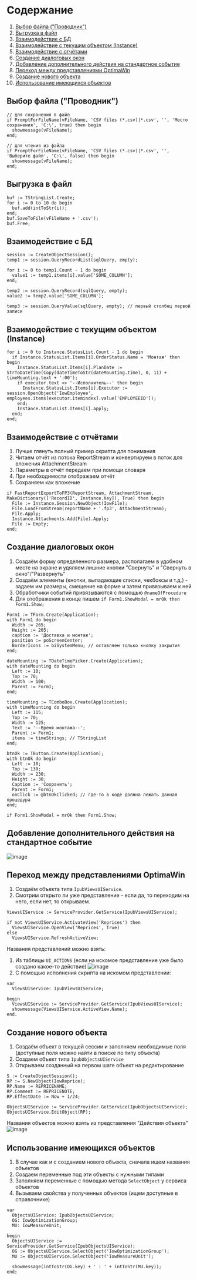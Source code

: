 # Содержание
1. [Выбор файла ("Проводник")](#выбор-файла-проводник) 
2. [Выгрузка в файл](#выгрузка-в-файл)
3. [Взаимодействие с БД](#взаимодействие-с-бд)
4. [Взаимодействие с текущим объектом (Instance)](#взаимодействие-с-текущим-объектом-instance)
5. [Взаимодействие с отчётами](#взаимодействие-с-отчётами)
6. [Создание диалоговых окон](#создание-диалоговых-окон)
7. [Добавление дополнительного действия на стандартное событие](#добавление-дополнительного-действия-на-стандартное-событие)
8. [Переход между представлениями OptimaWin](#переход-между-представлениями-OptimaWin)
9. [Создание нового объекта](#создание-нового-объекта)
10. [Использование имеющихся объектов](#использование-имеющихся-объектов)

## Выбор файла ("Проводник")
```delphi
// для сохранения в файл
if PromptForFileName(vFileName, 'CSV files (*.csv)|*.csv', '', 'Место сохранения', 'C:\', true) then begin
  showmessage(vFileName);
end;

// для чтения из файла
if PromptForFileName(vFileName, 'CSV files (*.csv)|*.csv', '', 'Выберите файл', 'C:\', false) then begin
  showmessage(vFileName);
end;
```

## Выгрузка в файл
```delphi
buf := TStringList.Create;
for i := 0 to 10 do begin
  buf.add(intToStr(i));
end;
buf.SaveToFile(vFileName + '.csv');
buf.Free;
```

## Взаимодействие с БД
```delphi
session := CreateObjectSession();
temp1 := session.QueryRecordList(sqlQuery, empty);

for i := 0 to temp1.Count - 1 do begin
  value1 := temp1.items[i].value['SOME_COLUMN'];
end;

temp2 := session.QueryRecord(sqlQuery, empty);
value2 := temp2.value['SOME_COLUMN'];

temp3 := session.QueryValue(sqlQuery, empty); // первый столбец первой записи
```

## Взаимодействие с текущим объектом (Instance)
```delphi
for i := 0 to Instance.StatusList.Count - 1 do begin
  if Instance.StatusList.Items[i].OrderStatus.Name = 'Монтаж' then begin
    Instance.StatusList.Items[i].PlanDate := StrToDateTime(Copy(dateTimeToStr(dateMounting.time), 0, 11) + timeMounting.text + ':00');
    if executor.text <> '--Исполнитель--' then begin
      Instance.StatusList.Items[i].Executor := session.OpenObject('IowEmployee', employees.items[executor.itemindex].value['EMPLOYEEID']);
    end;
    Instance.StatusList.Items[i].apply;
  end;
end;
```

## Взаимодействие с отчётами
1. Лучше глянуть полный пример скрипта для понимания
2. Читаем отчёт из потока ReportStream и конвертируем в поток для вложения AttachmentStream
3. Параметры в отчёт передаем при помощи словаря
4. При необходимости отображаем отчёт
5. Сохраняем как вложение

```delphi
if FastReportExportToFP3(ReportStream, AttachmentStream, MakeDictionary(['RecordID', Instance.Key]), True) then begin
  File := Instance.Session.NewObject(IowFile);
  File.LoadFromStream(reportName + '.fp3', AttachmentStream);
  File.Apply;
  Instance.Attachments.Add(File).Apply;
  File := Empty;
end;
```

## Создание диалоговых окон
1. Создаём форму определенного размера, располагаем в удобном месте на экране и удяляем лишние кнопки "Свернуть" и "Свернуть в окно"/"Развернуть"
2. Создаём элементы (кнопки, выпадающие списки, чекбоксы и т.д.) - задаем им размеры, смещение на форме и затем привязываем к ней
3. Обработчики событий привязываются с помощью `@nameOfProcedure`
4. Для отображения в конце пишем `if Form1.ShowModal = mrOk then Form1.Show;`

```delphi
Form1 := TForm.Create(Application);
with Form1 do begin
  Width := 265;
  Height := 205;
  caption := 'Доставка и монтаж';
  position := poScreenCenter;
  BorderIcons := biSystemMenu; // оставляем только кнопку закрытия
end;

dateMounting := TDateTimePicker.Create(Application);
with dateMounting do begin
  Left := 10;
  Top := 70;
  Width := 100;
  Parent := Form1;
end;

timeMounting := TComboBox.Create(Application);
with timeMounting do begin
  Left := 115;
  Top := 70;
  Width := 125;
  Text := '--Время монтажа--';
  Parent := Form1;
  items := timeStrings; // TStringList
end;

btnOk := TButton.Create(Application);
with btnOk do begin
  Left := 10;
  Top := 130;
  Width := 230;
  Height := 30;
  Caption := 'Сохранить';
  Parent := Form1;
  onClick := @btnOkClicked; // где-то в коде должна лежать данная процедура
end;

if Form1.ShowModal = mrOk then Form1.Show;
```

## Добавление дополнительного действия на стандартное событие
![image](https://github.com/KarrokBeorna/Altec/assets/43076360/d5ea96ef-b1a0-4bc4-a7f6-0bcb7c4cca81)

## Переход между представлениями OptimaWin
1. Создаём объекта типа `IpubViewsUIService`.
2. Смотрим открыто ли уже представление - если да, то переходим на него, если нет, то открываем.

```delphi
ViewsUIService := ServiceProvider.GetService(IpubViewsUIService);

if not ViewsUIService.ActivateView('Reprices') then
  ViewsUIService.OpenView('Reprices', True)
else
  ViewsUIService.RefreshActiveView;
```

Названия представлений можно взять:
1. Из таблицы `UI_ACTIONS` (если на искомое представление уже было создано какое-то действие)
![image](https://github.com/KarrokBeorna/Altec/assets/43076360/df75d266-1c35-4e8d-b82f-596e89d7060f)
2. С помощью исполнения скрипта на искомом представлении:

```delphi
var
  ViewsUIService: IpubViewsUIService;

begin
  ViewsUIService := ServiceProvider.GetService(IpubViewsUIService);
  showmessage(ViewsUIService.ActiveView.Name);
end.
```

## Создание нового объекта
1. Создаём объект в текущей сессии и заполняем необходимые поля (доступные поля можно найти в поиске по типу объекта)
2. Создаем объект типа `IpubObjectsUIService`
3. Открываем созданный на первом шаге объект на редактирование

```delphi
S := CreateObjectSession();
RP := S.NewObject(IowReprice);
RP.Name := REPRICENAME;
RP.Comment := REPRICENOTE;
RP.EffectDate := Now + 1/24;

ObjectsUIService := ServiceProvider.GetService(IpubObjectsUIService);
ObjectsUIService.EditObject(RP);
```

Названия объектов можно взять из представления "Действия объекта"
![image](https://github.com/KarrokBeorna/Altec/assets/43076360/00be02ca-7c96-4a60-97da-aff59b4239bc)

## Использование имеющихся объектов
1. В случае как и с созданием нового объекта, сначала ищем названия объектов
2. Создаем переменные под эти объекты с нужными типами
3. Заполняем переменные с помощью метода `SelectObject` у сервиса объектов
4. Вызываем свойства у полученных объектов (ищем доступные в справочнике)

```delphi
var
  ObjectsUIService: IpubObjectsUIService;
  OG: IowOptimizationGroup;
  MU: IowMeasureUnit;

begin
  ObjectsUIService := ServiceProvider.GetService(IpubObjectsUIService);
  OG := ObjectsUIService.SelectObject('IowOptimizationGroup');
  MU := ObjectsUIService.SelectObject('IowMeasureUnit');

  showmessage(intToStr(OG.key) + ' : ' + intToStr(MU.key));
end;
```
